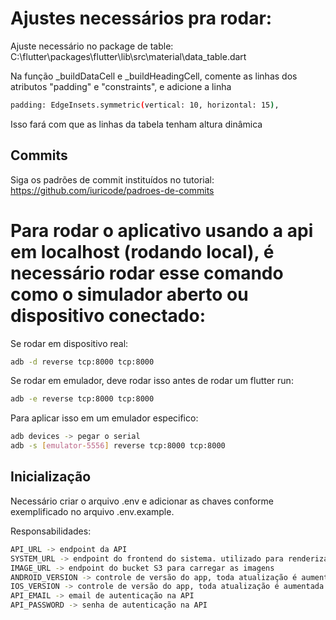 # Ajustes necessários pra rodar:

Ajuste necessário no package de table: C:\flutter\packages\flutter\lib\src\material\data_table.dart

Na função \_buildDataCell e \_buildHeadingCell, comente as linhas dos atributos "padding" e "constraints", e adicione a linha

```bash
padding: EdgeInsets.symmetric(vertical: 10, horizontal: 15),
```

Isso fará com que as linhas da tabela tenham altura dinâmica

## Commits

Siga os padrões de commit instituídos no tutorial: https://github.com/iuricode/padroes-de-commits

# Para rodar o aplicativo usando a api em localhost (rodando local), é necessário rodar esse comando como o simulador aberto ou dispositivo conectado:

Se rodar em dispositivo real:

```bash
adb -d reverse tcp:8000 tcp:8000
```

Se rodar em emulador, deve rodar isso antes de rodar um flutter run:

```bash
adb -e reverse tcp:8000 tcp:8000
```

Para aplicar isso em um emulador especifico:

```bash
adb devices -> pegar o serial
adb -s [emulator-5556] reverse tcp:8000 tcp:8000
```

## Inicialização

Necessário criar o arquivo .env e adicionar as chaves conforme exemplificado no arquivo .env.example.

Responsabilidades:

```bash
API_URL -> endpoint da API
SYSTEM_URL -> endpoint do frontend do sistema. utilizado para renderizar componentes webview
IMAGE_URL -> endpoint do bucket S3 para carregar as imagens
ANDROID_VERSION -> controle de versão do app, toda atualização é aumentada o valor na tabela do banco de dados app_version e aumentado no .env
IOS_VERSION -> controle de versão do app, toda atualização é aumentada o valor na tabela do banco de dados app_version e aumentado no .env
API_EMAIL -> email de autenticação na API
API_PASSWORD -> senha de autenticação na API
```
